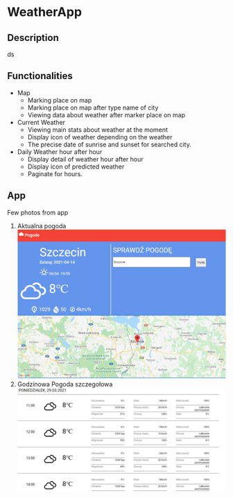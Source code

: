 # WeatherApp

## Description
ds


## Functionalities
<ul>
<li>
Map
  <ul>
    <li>Marking place on map</li>
    <li>Marking place on map after type name of city</li>
    <li>Viewing data about weather after marker place on map </li>
  </ul>
</li>
  <li>
 Current Weather
  <ul>
    <li>Viewing main stats about weather at the moment</li>
    <li>Display icon of weather depending on the weather</li>
    <li>The precise date of sunrise and sunset for searched city.</li>
  </ul>
</li>
  <li>
Daily Weather hour after hour
  <ul>
    <li>Display detail of weather hour after hour</li>
    <li>Display icon of predicted weather</li>
    <li>Paginate for hours.</li>
  </ul>
</li>

</ul>  

## App
Few photos from app 
1. Aktualna pogoda
![](ReadmeImg/current.JPG)
2. Godzinowa Pogoda szczegołowa
![](ReadmeImg/dialy.JPG)
